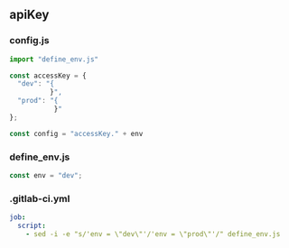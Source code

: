 ## apiKey




### config.js
```js
import "define_env.js"

const accessKey = {
  "dev": "{
          }",
  "prod": "{
           }"
};

const config = "accessKey." + env
```

### define_env.js
```js
const env = "dev";

```

### .gitlab-ci.yml
```yaml
job:
  script:
    - sed -i -e "s/'env = \"dev\"'/'env = \"prod\"'/" define_env.js

```


